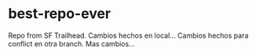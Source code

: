 # best-repo-ever
Repo from SF Trailhead.
Cambios hechos en local...
Cambios hechos para conflict en otra branch.
Mas cambios...